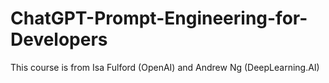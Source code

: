 # ChatGPT-Prompt-Engineering-for-Developers

This course is from Isa Fulford (OpenAI) and Andrew Ng (DeepLearning.AI)
